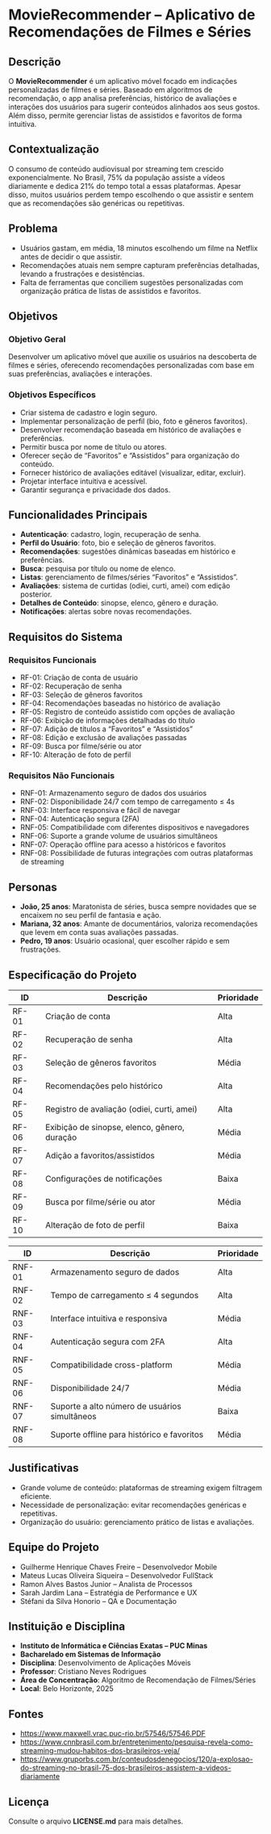 # MovieRecommender – Aplicativo de Recomendações de Filmes e Séries

## Descrição

O **MovieRecommender** é um aplicativo móvel focado em indicações personalizadas de filmes e séries. Baseado em algoritmos de recomendação, o app analisa preferências, histórico de avaliações e interações dos usuários para sugerir conteúdos alinhados aos seus gostos. Além disso, permite gerenciar listas de assistidos e favoritos de forma intuitiva.

## Contextualização

O consumo de conteúdo audiovisual por streaming tem crescido exponencialmente. No Brasil, 75% da população assiste a vídeos diariamente e dedica 21% do tempo total a essas plataformas. Apesar disso, muitos usuários perdem tempo escolhendo o que assistir e sentem que as recomendações são genéricas ou repetitivas.

## Problema

- Usuários gastam, em média, 18 minutos escolhendo um filme na Netflix antes de decidir o que assistir.  
- Recomendações atuais nem sempre capturam preferências detalhadas, levando a frustrações e desistências.  
- Falta de ferramentas que conciliem sugestões personalizadas com organização prática de listas de assistidos e favoritos.

## Objetivos

### Objetivo Geral

Desenvolver um aplicativo móvel que auxilie os usuários na descoberta de filmes e séries, oferecendo recomendações personalizadas com base em suas preferências, avaliações e interações.

### Objetivos Específicos

- Criar sistema de cadastro e login seguro.  
- Implementar personalização de perfil (bio, foto e gêneros favoritos).  
- Desenvolver recomendação baseada em histórico de avaliações e preferências.  
- Permitir busca por nome de título ou atores.  
- Oferecer seção de “Favoritos” e “Assistidos” para organização do conteúdo.  
- Fornecer histórico de avaliações editável (visualizar, editar, excluir).  
- Projetar interface intuitiva e acessível.  
- Garantir segurança e privacidade dos dados.

## Funcionalidades Principais

- **Autenticação**: cadastro, login, recuperação de senha.  
- **Perfil do Usuário**: foto, bio e seleção de gêneros favoritos.  
- **Recomendações**: sugestões dinâmicas baseadas em histórico e preferências.  
- **Busca**: pesquisa por título ou nome de elenco.  
- **Listas**: gerenciamento de filmes/séries “Favoritos” e “Assistidos”.  
- **Avaliações**: sistema de curtidas (odiei, curti, amei) com edição posterior.  
- **Detalhes de Conteúdo**: sinopse, elenco, gênero e duração.  
- **Notificações**: alertas sobre novas recomendações.

## Requisitos do Sistema

### Requisitos Funcionais

- RF-01: Criação de conta de usuário  
- RF-02: Recuperação de senha  
- RF-03: Seleção de gêneros favoritos  
- RF-04: Recomendações baseadas no histórico de avaliação  
- RF-05: Registro de conteúdo assistido com opções de avaliação  
- RF-06: Exibição de informações detalhadas do título  
- RF-07: Adição de títulos a “Favoritos” e “Assistidos”  
- RF-08: Edição e exclusão de avaliações passadas  
- RF-09: Busca por filme/série ou ator  
- RF-10: Alteração de foto de perfil

### Requisitos Não Funcionais

- RNF-01: Armazenamento seguro de dados dos usuários  
- RNF-02: Disponibilidade 24/7 com tempo de carregamento ≤ 4s  
- RNF-03: Interface responsiva e fácil de navegar  
- RNF-04: Autenticação segura (2FA)  
- RNF-05: Compatibilidade com diferentes dispositivos e navegadores  
- RNF-06: Suporte a grande volume de usuários simultâneos  
- RNF-07: Operação offline para acesso a históricos e favoritos  
- RNF-08: Possibilidade de futuras integrações com outras plataformas de streaming

## Personas

- **João, 25 anos**: Maratonista de séries, busca sempre novidades que se encaixem no seu perfil de fantasia e ação.  
- **Mariana, 32 anos**: Amante de documentários, valoriza recomendações que levem em conta suas avaliações passadas.  
- **Pedro, 19 anos**: Usuário ocasional, quer escolher rápido e sem frustrações.

## Especificação do Projeto

| ID    | Descrição                                                    | Prioridade |
|-------|--------------------------------------------------------------|------------|
| RF-01 | Criação de conta                                             | Alta       |
| RF-02 | Recuperação de senha                                         | Alta       |
| RF-03 | Seleção de gêneros favoritos                                 | Média      |
| RF-04 | Recomendações pelo histórico                                 | Alta       |
| RF-05 | Registro de avaliação (odiei, curti, amei)                   | Alta       |
| RF-06 | Exibição de sinopse, elenco, gênero, duração                 | Média      |
| RF-07 | Adição a favoritos/assistidos                                | Média      |
| RF-08 | Configurações de notificações                                | Baixa      |
| RF-09 | Busca por filme/série ou ator                                | Média      |
| RF-10 | Alteração de foto de perfil                                  | Baixa      |

| ID     | Descrição                                                    | Prioridade |
|--------|--------------------------------------------------------------|------------|
| RNF-01 | Armazenamento seguro de dados                                | Alta       |
| RNF-02 | Tempo de carregamento ≤ 4 segundos                           | Alta       |
| RNF-03 | Interface intuitiva e responsiva                            | Média      |
| RNF-04 | Autenticação segura com 2FA                                  | Alta       |
| RNF-05 | Compatibilidade cross-platform                               | Média      |
| RNF-06 | Disponibilidade 24/7                                         | Média      |
| RNF-07 | Suporte a alto número de usuários simultâneos                | Baixa      |
| RNF-08 | Suporte offline para histórico e favoritos                   | Média      |

## Justificativas

- Grande volume de conteúdo: plataformas de streaming exigem filtragem eficiente.  
- Necessidade de personalização: evitar recomendações genéricas e repetitivas.  
- Organização do usuário: gerenciamento prático de listas e avaliações.

## Equipe do Projeto

- Guilherme Henrique Chaves Freire – Desenvolvedor Mobile  
- Mateus Lucas Oliveira Siqueira – Desenvolvedor FullStack  
- Ramon Alves Bastos Junior – Analista de Processos  
- Sarah Jardim Lana – Estratégia de Performance e UX  
- Stéfani da Silva Honorio – QA e Documentação

## Instituição e Disciplina

- **Instituto de Informática e Ciências Exatas – PUC Minas**  
- **Bacharelado em Sistemas de Informação**  
- **Disciplina**: Desenvolvimento de Aplicações Móveis  
- **Professor**: Cristiano Neves Rodrigues  
- **Área de Concentração**: Algoritmo de Recomendação de Filmes/Séries  
- **Local**: Belo Horizonte, 2025

## Fontes

- https://www.maxwell.vrac.puc-rio.br/57546/57546.PDF  
- https://www.cnnbrasil.com.br/entretenimento/pesquisa-revela-como-streaming-mudou-habitos-dos-brasileiros-veja/  
- https://www.gruporbs.com.br/conteudosdenegocios/120/a-explosao-do-streaming-no-brasil-75-dos-brasileiros-assistem-a-videos-diariamente

## Licença

Consulte o arquivo **LICENSE.md** para mais detalhes.
